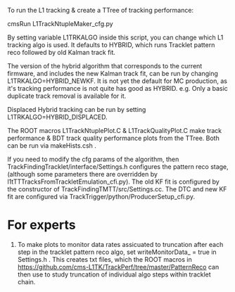 To run the L1 tracking & create a TTree of tracking performance:  

cmsRun L1TrackNtupleMaker_cfg.py

By setting variable L1TRKALGO inside this script, you can change which L1 tracking algo is used. It defaults to HYBRID, which runs Tracklet pattern reco followed by old Kalman track fit.

The version of the hybrid algorithm that corresponds to the current firmware, and includes the new Kalman track fit, can be run by changing L1TRKALGO=HYBRID_NEWKF. It is not yet the default for MC production, as it's tracking performance is not quite has good as HYBRID. e.g. Only a basic duplicate track removal is available for it.

Displaced Hybrid tracking can be run by setting L1TRKALGO=HYBRID_DISPLACED.

The ROOT macros L1TrackNtuplePlot.C & L1TrackQualityPlot.C make track performance & BDT track quality performance plots from the TTree. Both can be run via makeHists.csh .

If you need to modify the cfg params of the algorithm, then TrackFindingTracklet/interface/Settings.h configures the pattern reco stage, (although some parameters there are overridden by l1tTTTracksFromTrackletEmulation_cfi.py). The old KF fit is configured by the constructor of TrackFindingTMTT/src/Settings.cc. The DTC and new KF fit are configured via TrackTrigger/python/ProducerSetup_cfi.py.


For experts
============

1) To make plots to monitor data rates assicuated to truncation after each step in the tracklet pattern reco algo, set writeMonitorData_ = true in Settings.h . This creates txt files, which the ROOT macros in https://github.com/cms-L1TK/TrackPerf/tree/master/PatternReco can then use to study truncation of individual algo steps within tracklet chain.
